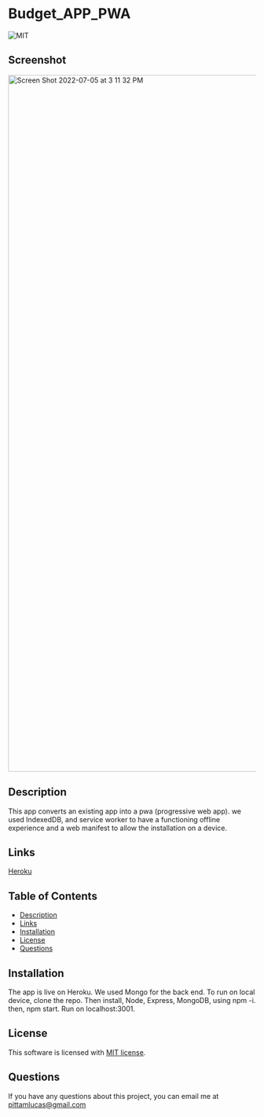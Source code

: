 # Budget_APP_PWA

  ![MIT](https://img.shields.io/badge/license-MIT-brightgreen)

  ## Screenshot
 <img width="1418" alt="Screen Shot 2022-07-05 at 3 11 32 PM" src="https://user-images.githubusercontent.com/98059989/177398857-0a26276e-2387-4a61-8302-407b75a9b3cb.png">

  ## Description
  This app converts an existing app into a pwa (progressive web app). we used IndexedDB, and service worker to have a functioning offline experience and a web manifest to allow the installation on a device.

  ## Links
  [Heroku](https://frozen-tor-46892.herokuapp.com/)

  ## Table of Contents
  * [Description](#description)
  * [Links](#links)
  * [Installation](#installation)
  * [License](#license)
  * [Questions](#questions)

  ## Installation
  The app is live on Heroku. We used Mongo for the back end. To run on local device, clone the repo. Then install, Node, Express, MongoDB, using npm -i. then, npm start. Run on localhost:3001.


  ## License
  This software is licensed with [MIT license](https://choosealicense.com/licenses/mit/).


  ## Questions
  If you have any questions about this project, you can email me at pittamlucas@gmail.com
